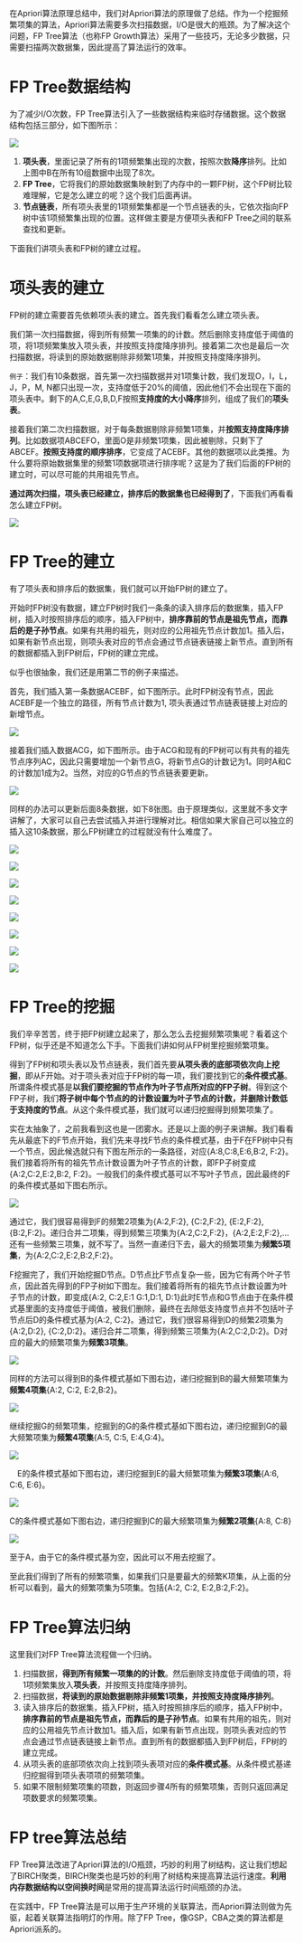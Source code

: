 在Apriori算法原理总结中，我们对Apriori算法的原理做了总结。作为一个挖掘频繁项集的算法，Apriori算法需要多次扫描数据，I/O是很大的瓶颈。为了解决这个问题，FP Tree算法（也称FP Growth算法）采用了一些技巧，无论多少数据，只需要扫描两次数据集，因此提高了算法运行的效率。

# FP Tree数据结构

为了减少I/O次数，FP Tree算法引入了一些数据结构来临时存储数据。这个数据结构包括三部分，如下图所示：

![](./images/FP_Tree/FP_Tree-20201215-223659-845557-1703347018785-199.png)

1. **项头表**，里面记录了所有的1项频繁集出现的次数，按照次数**降序**排列。比如上图中B在所有10组数据中出现了8次。
2. **FP Tree**，它将我们的原始数据集映射到了内存中的一颗FP树，这个FP树比较难理解，它是怎么建立的呢？这个我们后面再讲。
3. **节点链表**，所有项头表里的1项频繁集都是一个节点链表的头，它依次指向FP树中该1项频繁集出现的位置。这样做主要是方便项头表和FP Tree之间的联系查找和更新。

下面我们讲项头表和FP树的建立过程。



# 项头表的建立

FP树的建立需要首先依赖项头表的建立。首先我们看看怎么建立项头表。

我们第一次扫描数据，得到所有频繁一项集的的计数。然后删除支持度低于阈值的项，将1项频繁集放入项头表，并按照支持度降序排列。接着第二次也是最后一次扫描数据，将读到的原始数据剔除非频繁1项集，并按照支持度降序排列。

`例子`：我们有10条数据，首先第一次扫描数据并对1项集计数，我们发现O，I，L，J，P，M, N都只出现一次，支持度低于20%的阈值，因此他们不会出现在下面的项头表中。剩下的A,C,E,G,B,D,F按照**支持度的大小降序**排列，组成了我们的**项头表**。

接着我们第二次扫描数据，对于每条数据剔除非频繁1项集，并**按照支持度降序排列**。比如数据项ABCEFO，里面O是非频繁1项集，因此被剔除，只剩下了ABCEF。**按照支持度的顺序排序**，它变成了ACEBF。其他的数据项以此类推。为什么要将原始数据集里的频繁1项数据项进行排序呢？这是为了我们后面的FP树的建立时，可以尽可能的共用祖先节点。

**通过两次扫描，项头表已经建立，排序后的数据集也已经得到了**，下面我们再看看怎么建立FP树。

![](./images/FP_Tree/FP_Tree-20201215-223659-859647.png)

# FP Tree的建立

有了项头表和排序后的数据集，我们就可以开始FP树的建立了。

开始时FP树没有数据，建立FP树时我们一条条的读入排序后的数据集，插入FP树，插入时按照排序后的顺序，插入FP树中，**排序靠前的节点是祖先节点，而靠后的是子孙节点**。如果有共用的祖先，则对应的公用祖先节点计数加1。插入后，如果有新节点出现，则项头表对应的节点会通过节点链表链接上新节点。直到所有的数据都插入到FP树后，FP树的建立完成。

似乎也很抽象，我们还是用第二节的例子来描述。

首先，我们插入第一条数据ACEBF，如下图所示。此时FP树没有节点，因此ACEBF是一个独立的路径，所有节点计数为1, 项头表通过节点链表链接上对应的新增节点。

![](./images/FP_Tree/FP_Tree-20201215-223659-875612.png)

接着我们插入数据ACG，如下图所示。由于ACG和现有的FP树可以有共有的祖先节点序列AC，因此只需要增加一个新节点G，将新节点G的计数记为1。同时A和C的计数加1成为2。当然，对应的G节点的节点链表要更新。

![](./images/FP_Tree/FP_Tree-20201215-223659-888592.png)

同样的办法可以更新后面8条数据，如下8张图。由于原理类似，这里就不多文字讲解了，大家可以自己去尝试插入并进行理解对比。相信如果大家自己可以独立的插入这10条数据，那么FP树建立的过程就没有什么难度了。

![](./images/FP_Tree/FP_Tree-20201215-223659-898570.png)

![](./images/FP_Tree/FP_Tree-20201215-223659-905550.png)

![](./images/FP_Tree/FP_Tree-20201215-223659-921526.png)

![](./images/FP_Tree/FP_Tree-20201215-223659-935492.png)

![](./images/FP_Tree/FP_Tree-20201215-223659-951460.png)

![](./images/FP_Tree/FP_Tree-20201215-223659-960530.png)

![](./images/FP_Tree/FP_Tree-20201215-223659-969512.png)

![](./images/FP_Tree/FP_Tree-20201215-223659-980490.png)

# FP Tree的挖掘

我们辛辛苦苦，终于把FP树建立起来了，那么怎么去挖掘频繁项集呢？看着这个FP树，似乎还是不知道怎么下手。下面我们讲如何从FP树里挖掘频繁项集。

得到了FP树和项头表以及节点链表，我们首先要**从项头表的底部项依次向上挖掘**，即从F开始。对于项头表对应于FP树的每一项，我们要找到它的**条件模式基**。所谓条件模式基是**以我们要挖掘的节点作为叶子节点所对应的FP子树**。得到这个FP子树，我们**将子树中每个节点的的计数设置为叶子节点的计数，并删除计数低于支持度的节点**。从这个条件模式基，我们就可以递归挖掘得到频繁项集了。

实在太抽象了，之前我看到这也是一团雾水。还是以上面的例子来讲解。我们看看先从最底下的F节点开始，我们先来寻找F节点的条件模式基，由于F在FP树中只有一个节点，因此候选就只有下图左所示的一条路径，对应{A:8,C:8,E:6,B:2, F:2}。我们接着将所有的祖先节点计数设置为叶子节点的计数，即FP子树变成{A:2,C:2,E:2,B:2, F:2}。一般我们的条件模式基可以不写叶子节点，因此最终的F的条件模式基如下图右所示。

![](./images/FP_Tree/FP_Tree-20201215-223659-991469.png)

通过它，我们很容易得到F的频繁2项集为{A:2,F:2}, {C:2,F:2}, {E:2,F:2}, {B:2,F:2}。递归合并二项集，得到频繁三项集为{A:2,C:2,F:2}，{A:2,E:2,F:2},...还有一些频繁三项集，就不写了。当然一直递归下去，最大的频繁项集为**频繁5项集**，为{A:2,C:2,E:2,B:2,F:2}。

F挖掘完了，我们开始挖掘D节点。D节点比F节点复杂一些，因为它有两个叶子节点，因此首先得到的FP子树如下图左。我们接着将所有的祖先节点计数设置为叶子节点的计数，即变成{A:2, C:2,E:1 G:1,D:1, D:1}此时E节点和G节点由于在条件模式基里面的支持度低于阈值，被我们删除，最终在去除低支持度节点并不包括叶子节点后D的条件模式基为{A:2, C:2}。通过它，我们很容易得到D的频繁2项集为{A:2,D:2}, {C:2,D:2}。递归合并二项集，得到频繁三项集为{A:2,C:2,D:2}。D对应的最大的频繁项集为**频繁3项集**。

![](./images/FP_Tree/FP_Tree-20201215-223700-002444.png)

同样的方法可以得到B的条件模式基如下图右边，递归挖掘到B的最大频繁项集为**频繁4项集**{A:2, C:2, E:2,B:2}。

![](./images/FP_Tree/FP_Tree-20201215-223700-008433.png)

继续挖掘G的频繁项集，挖掘到的G的条件模式基如下图右边，递归挖掘到G的最大频繁项集为**频繁4项集**{A:5, C:5, E:4,G:4}。

![](./images/FP_Tree/FP_Tree-20201215-223700-013419.png)

　E的条件模式基如下图右边，递归挖掘到E的最大频繁项集为**频繁3项集**{A:6, C:6, E:6}。

![](./images/FP_Tree/FP_Tree-20201215-223700-028390.png)

C的条件模式基如下图右边，递归挖掘到C的最大频繁项集为**频繁2项集**{A:8, C:8}

![](./images/FP_Tree/FP_Tree-20201215-223700-046209.png)

至于A，由于它的条件模式基为空，因此可以不用去挖掘了。

至此我们得到了所有的频繁项集，如果我们只是要最大的频繁K项集，从上面的分析可以看到，最大的频繁项集为5项集。包括{A:2, C:2, E:2,B:2,F:2}。



# FP Tree算法归纳

这里我们对FP Tree算法流程做一个归纳。

1. 扫描数据，**得到所有频繁一项集的的计数**。然后删除支持度低于阈值的项，将1项频繁集放入**项头表**，并按照支持度降序排列。
2. 扫描数据，**将读到的原始数据剔除非频繁1项集，并按照支持度降序排列**。
3. 读入排序后的数据集，插入FP树，插入时按照排序后的顺序，插入FP树中，**排序靠前的节点是祖先节点，而靠后的是子孙节点**。如果有共用的祖先，则对应的公用祖先节点计数加1。插入后，如果有新节点出现，则项头表对应的节点会通过节点链表链接上新节点。直到所有的数据都插入到FP树后，FP树的建立完成。
4. 从项头表的底部项依次向上找到项头表项对应的**条件模式基**。从条件模式基递归挖掘得到项头表项项的频繁项集。
5. 如果不限制频繁项集的项数，则返回步骤4所有的频繁项集，否则只返回满足项数要求的频繁项集。



# FP tree算法总结

FP Tree算法改进了Apriori算法的I/O瓶颈，巧妙的利用了树结构，这让我们想起了BIRCH聚类，BIRCH聚类也是巧妙的利用了树结构来提高算法运行速度。**利用内存数据结构以空间换时间**是常用的提高算法运行时间瓶颈的办法。

在实践中，FP Tree算法是可以用于生产环境的关联算法，而Apriori算法则做为先驱，起着关联算法指明灯的作用。除了FP Tree，像GSP，CBA之类的算法都是Apriori派系的。

